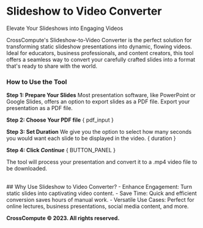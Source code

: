 # Slideshow to Video Converter
Elevate Your Slideshows into Engaging Videos

CrossCompute's Slideshow-to-Video Converter is the perfect solution for transforming static slideshow presentations into dynamic, flowing videos. Ideal for educators, business professionals, and content creators, this tool offers a seamless way to convert your carefully crafted slides into a format that's ready to share with the world.

### How to Use the Tool
**Step 1: Prepare Your Slides**
Most presentation software, like PowerPoint or Google Slides, offers an option to export slides as a PDF file. Export your presentation as a PDF file. 

**Step 2: Choose Your PDF file**
{ pdf_input }

**Step 3: Set Duration**
We give you the option to select how many seconds you would want each slide to be displayed in the video.
{ duration }


**Step 4: Click *Continue***
{ BUTTON_PANEL }

The tool will process your presentation and convert it to a .mp4 video file to be downloaded.

</br>
## Why Use Slideshow to Video Converter?
- Enhance Engagement: Turn static slides into captivating video content.
- Save Time: Quick and efficient conversion saves hours of manual work.
- Versatile Use Cases: Perfect for online lectures, business presentations, social media content, and more.


**CrossCompute © 2023. All rights reserved.**